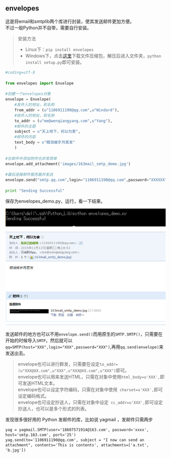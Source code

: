 ## envelopes

这是将email和smtplib两个库进行封装，使其发送邮件更加方便。    
不过一般Python并不自带，需要自行安装。
>安装方法
>- Linux下：`pip install envelopes`
>- Windows下，点击[这里](envelopes-master.zip)下载文件压缩包，解压后进入文件夹，`python install setup.py`即可安装。

```python
#coding=utf-8

from envelopes import Envelope

#创建一个envelopes对象
envelope = Envelope(
	#发件人的地址，和名称
	from_addr = (u"1106911190@qq.com",u"Windard"),
	#收件人的地址，和名称
	to_addr = (u"me@wenqiangyang.com",u"Yang"),
	#邮件的主题
	subject = u"天上地下，何以为家",
	#邮件的内容
	text_body = u"眼泪被岁月蒸发"
	)

#在邮件中添加附件也非常简单
envelope.add_attachment('images/163mail_smtp_demo.jpg')

#最后连接邮件服务器并发送
envelope.send("smtp.qq.com",login="1106911190@qq.com",password="XXXXXX",tls=True)

print "Sending Successful"
```

保存为envelopes_demo.py，运行，看一下结果。   

![envelopes_demo.jpg](images/envelopes_demo.jpg)   

![envelopes_demo_successful.jpg](images/envelopes_demo_successful.jpg)   

发送邮件的地方也可以不用`envelope.send()`而用原生的`SMTP.SMTP()`，只需要在开始的时候导入`SMTP`，然后就可以`qq=SMTP(host="XXX",login="XXX",password="XXX")`,再用`qq.send(envelope)`来发送出去。   <br>
>envelope也可以进行群发，只需要在设定`to_addr=(u"XXX@XX.com",u"XXX",u"XXX@XX.com",u"XXX")`即可。<br>
>envelope也可以用来发送HTML，只需在对象中使用`html_body=u'XXX',`即可发送HTML文本。<br>
>envelope也可以设定字符编码，只需在对象中使用` charset=u'XXX',`即可设定编码格式。<br>
>envelope也可设定抄送人，只需在对象中设定` cc_addr=u'XXX',`即可设定抄送人，也可以是多个形式的列表。<br>

发现很多很好用的 Python 发邮件的库，比如说 yagmail ，发邮件只需两步

```
yag = yagmail.SMTP(user='18607571914@163.com', password='xxxx', host='smtp.163.com', port='25')
yag.send(to='1106911190@qq.com', subject = "I now can send an attachment", contents='This is contents', attachments=['a.txt', 'b.jpg'])  
```